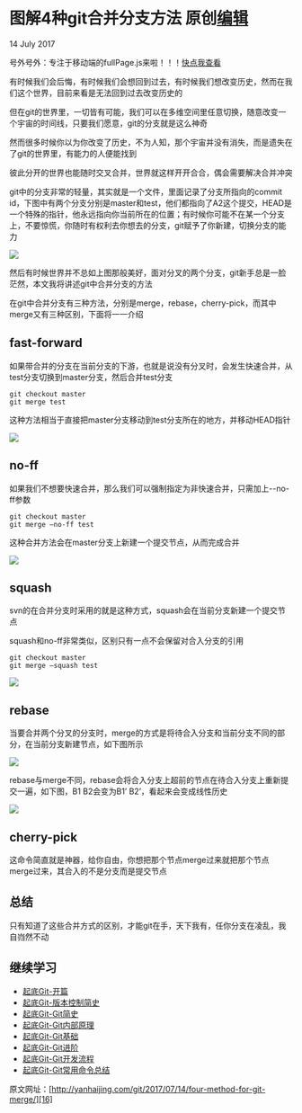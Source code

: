 # 图解4种git合并分支方法 原创[编辑][0]

 14 July 2017

号外号外：专注于移动端的fullPage.js来啦！！！[快点我查看][1]

有时候我们会后悔，有时候我们会想回到过去，有时候我们想改变历史，然而在我们这个世界，目前来看是无法回到过去改变历史的

但在git的世界里，一切皆有可能，我们可以在多维空间里任意切换，随意改变一个宇宙的时间线，只要我们愿意，git的分支就是这么神奇

然而很多时候你以为你改变了历史，不为人知，那个宇宙并没有消失，而是遗失在了git的世界里，有能力的人便能找到

彼此分开的世界也能随时交叉合并，世界就这样开开合合，偶会需要解决合并冲突

git中的分支非常的轻量，其实就是一个文件，里面记录了分支所指向的commit id，下图中有两个分支分别是master和test，他们都指向了A2这个提交，HEAD是一个特殊的指针，他永远指向你当前所在的位置；有时候你可能不在某一个分支上，不要惊慌，你随时有权利去你想去的分支，git赋予了你新建，切换分支的能力

![][2]

然后有时候世界并不总如上图那般美好，面对分叉的两个分支，git新手总是一脸茫然，本文我将讲述git中合并分支的方法

在git中合并分支有三种方法，分别是merge，rebase，cherry-pick，而其中merge又有三种区别，下面将一一介绍

## fast-forward

如果带合并的分支在当前分支的下游，也就是说没有分叉时，会发生快速合并，从test分支切换到master分支，然后合并test分支

    git checkout master
    git merge test
    

这种方法相当于直接把master分支移动到test分支所在的地方，并移动HEAD指针

![][3]

## no-ff

如果我们不想要快速合并，那么我们可以强制指定为非快速合并，只需加上--no-ff参数

    git checkout master
    git merge –no-ff test
    

这种合并方法会在master分支上新建一个提交节点，从而完成合并

![][4]

## squash

svn的在合并分支时采用的就是这种方式，squash会在当前分支新建一个提交节点

squash和no-ff非常类似，区别只有一点不会保留对合入分支的引用

    git checkout master
    git merge –squash test
    

![][5]

## rebase

当要合并两个分叉的分支时，merge的方式是将待合入分支和当前分支不同的部分，在当前分支新建节点，如下图所示

![][6]

rebase与merge不同，rebase会将合入分支上超前的节点在待合入分支上重新提交一遍，如下图，B1 B2会变为B1’ B2’，看起来会变成线性历史

![][7]

## cherry-pick

这命令简直就是神器，给你自由，你想把那个节点merge过来就把那个节点merge过来，其合入的不是分支而是提交节点

## 总结

只有知道了这些合并方式的区别，才能git在手，天下我有，任你分支在凌乱，我自岿然不动

## 继续学习

* [起底Git-开篇][8]
* [起底Git-版本控制简史][9]
* [起底Git-Git简史][10]
* [起底Git-Git内部原理][11]
* [起底Git-Git基础][12]
* [起底Git-Git进阶][13]
* [起底Git-Git开发流程][14]
* [起底Git-Git常用命令总结][15]

原文网址：[http://yanhaijing.com/git/2017/07/14/four-method-for-git-merge/][16]

[0]: https://github.com/yanhaijing/yanhaijing.github.com/edit/master/_posts/git/2017-7-14-four-method-for-git-merge.md
[1]: https://github.com/yanhaijing/zepto.fullpage
[2]: ./img/496.png
[3]: ./img/498.gif
[4]: ./img/499.gif
[5]: ./img/500.gif
[6]: ./img/501.png
[7]: ./img/502.png
[8]: http://yanhaijing.com/git/2017/01/19/deep-git-0/
[9]: http://yanhaijing.com/git/2017/01/19/deep-git-1/
[10]: http://yanhaijing.com/git/2017/01/19/deep-git-2/
[11]: http://yanhaijing.com/git/2017/02/08/deep-git-3/
[12]: http://yanhaijing.com/git/2017/02/09/deep-git-4/
[13]: http://yanhaijing.com/git/2017/02/09/deep-git-5/
[14]: http://yanhaijing.com/git/2017/02/09/deep-git-6/
[15]: http://yanhaijing.com/git/2014/11/01/my-git-note/
[16]: http://yanhaijing.com/git/2017/07/14/four-method-for-git-merge/